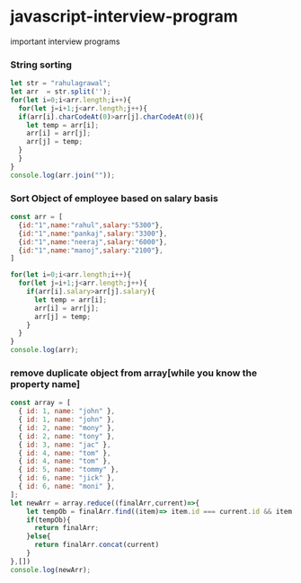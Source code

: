 # javascript-interview-program
important interview programs


### String sorting

```javascript
let str = "rahulagrawal";
let arr  = str.split('');
for(let i=0;i<arr.length;i++){
  for(let j=i+1;j<arr.length;j++){
  if(arr[i].charCodeAt(0)>arr[j].charCodeAt(0)){
    let temp = arr[i];
    arr[i] = arr[j];
    arr[j] = temp;
  }
  }
}
console.log(arr.join(""));
```

### Sort Object of employee based on salary basis

```javascript
const arr = [
  {id:"1",name:"rahul",salary:"5300"},
  {id:"1",name:"pankaj",salary:"3300"},
  {id:"1",name:"neeraj",salary:"6000"},
  {id:"1",name:"manoj",salary:"2100"},
]

for(let i=0;i<arr.length;i++){
  for(let j=i+1;j<arr.length;j++){
    if(arr[i].salary>arr[j].salary){
      let temp = arr[i];
      arr[i] = arr[j];
      arr[j] = temp;
    }
  }
}
console.log(arr);
```
### remove duplicate object from array[while you know the property name]

```javascript
const array = [
  { id: 1, name: "john" },
  { id: 1, name: "john" },
  { id: 2, name: "mony" },
  { id: 2, name: "tony" },
  { id: 3, name: "jac" },
  { id: 4, name: "tom" },
  { id: 4, name: "tom" },
  { id: 5, name: "tommy" },
  { id: 6, name: "jick" },
  { id: 6, name: "moni" },
];
let newArr = array.reduce((finalArr,current)=>{
    let tempOb = finalArr.find((item)=> item.id === current.id && item.name === current.name)
    if(tempOb){
      return finalArr;
    }else{
      return finalArr.concat(current)
    } 
},[])
console.log(newArr);
```
